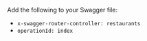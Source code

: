 Add the following to your Swagger file:

* `x-swagger-router-controller: restaurants`
* `operationId: index`
